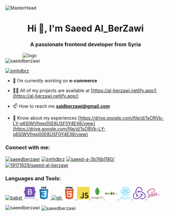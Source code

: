 ![MasterHead](https://www.hcltechsw.com/wps/wcm/connect/6c362ef8-523b-4bec-849b-eac1ebcb9c12/Untitled-11.gif?MOD=AJPERES&CACHEID=ROOTWORKSPACE-6c362ef8-523b-4bec-849b-eac1ebcb9c12-nYLB-e1)
<h1 align="center">Hi 👋, I'm Saeed Al_BerZawi</h1>
<h3 align="center">A passionate frontend developer from Syria</h3>
<img align="right" width="450" src="https://paradox.ba/paradox/wp-content/uploads/2019/10/4paradox-animation-min.gif" alt="logo"/>

<p align="left"> <img src="https://komarev.com/ghpvc/?username=saeedberzawi&label=Profile%20views&color=0e75b6&style=flat" alt="saeedberzawi" /> </p>

<p align="left"> <a href="https://twitter.com/smhdbrz" target="blank"><img src="https://img.shields.io/twitter/follow/smhdbrz?logo=twitter&style=for-the-badge" alt="smhdbrz" /></a> </p>

- 🔭 I’m currently working on **e-commerce**

- 👨‍💻 All of my projects are available at [https://al-berzawi.netlify.app/](https://al-berzawi.netlify.app/)

- 📫 How to reach me **saidberzawi@gmail.com**

- 📄 Know about my experiences [https://drive.google.com/file/d/1sORVb-LY-g6SIWVfrep00E8USF0Y4EX6/view](https://drive.google.com/file/d/1sORVb-LY-g6SIWVfrep00E8USF0Y4EX6/view)

<h3 align="left">Connect with me:</h3>
<p align="left">
<a href="https://dev.to/saeedberzawi" target="blank"><img align="center" src="https://raw.githubusercontent.com/rahuldkjain/github-profile-readme-generator/master/src/images/icons/Social/devto.svg" alt="saeedberzawi" height="30" width="40" /></a>
<a href="https://twitter.com/smhdbrz" target="blank"><img align="center" src="https://raw.githubusercontent.com/rahuldkjain/github-profile-readme-generator/master/src/images/icons/Social/twitter.svg" alt="smhdbrz" height="30" width="40" /></a>
<a href="https://linkedin.com/in/saeed-a-3b76b1180/" target="blank"><img align="center" src="https://raw.githubusercontent.com/rahuldkjain/github-profile-readme-generator/master/src/images/icons/Social/linked-in-alt.svg" alt="saeed-a-3b76b1180/" height="30" width="40" /></a>
<a href="https://stackoverflow.com/users/19171629/saeed-al-berzawi" target="blank"><img align="center" src="https://raw.githubusercontent.com/rahuldkjain/github-profile-readme-generator/master/src/images/icons/Social/stack-overflow.svg" alt="19171629/saeed-al-berzawi" height="30" width="40" /></a>
</p>

<h3 align="left">Languages and Tools:</h3>
<p align="left"> <a href="https://babeljs.io/" target="_blank" rel="noreferrer"> <img src="https://www.vectorlogo.zone/logos/babeljs/babeljs-icon.svg" alt="babel" width="40" height="40"/> </a> <a href="https://getbootstrap.com" target="_blank" rel="noreferrer"> <img src="https://raw.githubusercontent.com/devicons/devicon/master/icons/bootstrap/bootstrap-plain-wordmark.svg" alt="bootstrap" width="40" height="40"/> </a> <a href="https://www.w3schools.com/css/" target="_blank" rel="noreferrer"> <img src="https://raw.githubusercontent.com/devicons/devicon/master/icons/css3/css3-original-wordmark.svg" alt="css3" width="40" height="40"/> </a> <a href="https://git-scm.com/" target="_blank" rel="noreferrer"> <img src="https://www.vectorlogo.zone/logos/git-scm/git-scm-icon.svg" alt="git" width="40" height="40"/> </a> <a href="https://www.w3.org/html/" target="_blank" rel="noreferrer"> <img src="https://raw.githubusercontent.com/devicons/devicon/master/icons/html5/html5-original-wordmark.svg" alt="html5" width="40" height="40"/> </a> <a href="https://developer.mozilla.org/en-US/docs/Web/JavaScript" target="_blank" rel="noreferrer"> <img src="https://raw.githubusercontent.com/devicons/devicon/master/icons/javascript/javascript-original.svg" alt="javascript" width="40" height="40"/> </a> <a href="https://www.mongodb.com/" target="_blank" rel="noreferrer"> <img src="https://raw.githubusercontent.com/devicons/devicon/master/icons/mongodb/mongodb-original-wordmark.svg" alt="mongodb" width="40" height="40"/> </a> <a href="https://nodejs.org" target="_blank" rel="noreferrer"> <img src="https://raw.githubusercontent.com/devicons/devicon/master/icons/nodejs/nodejs-original-wordmark.svg" alt="nodejs" width="40" height="40"/> </a> <a href="https://reactjs.org/" target="_blank" rel="noreferrer"> <img src="https://raw.githubusercontent.com/devicons/devicon/master/icons/react/react-original-wordmark.svg" alt="react" width="40" height="40"/> </a> <a href="https://redux.js.org" target="_blank" rel="noreferrer"> <img src="https://raw.githubusercontent.com/devicons/devicon/master/icons/redux/redux-original.svg" alt="redux" width="40" height="40"/> </a> <a href="https://sass-lang.com" target="_blank" rel="noreferrer"> <img src="https://raw.githubusercontent.com/devicons/devicon/master/icons/sass/sass-original.svg" alt="sass" width="40" height="40"/> </a> </p>

<p><img align="left" src="https://github-readme-stats.vercel.app/api/top-langs?username=saeedberzawi&show_icons=true&locale=en&layout=compact" alt="saeedberzawi" /></p>

<p>&nbsp;<img align="center" src="https://github-readme-stats.vercel.app/api?username=saeedberzawi&show_icons=true&locale=en" alt="saeedberzawi" /></p>
